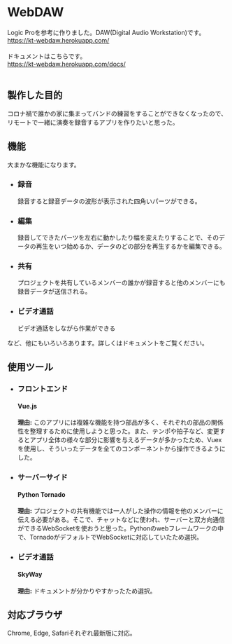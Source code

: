 # WebDAW
Logic Proを参考に作りました。DAW(Digital Audio Workstation)です。<br>
https://kt-webdaw.herokuapp.com/<br>
<br>
ドキュメントはこちらです。<br>
https://kt-webdaw.herokuapp.com/docs/<br>
<br>

## 製作した目的
コロナ禍で誰かの家に集まってバンドの練習をすることができなくなったので、リモートで一緒に演奏を録音するアプリを作りたいと思った。

## 機能
大まかな機能になります。
- ### 録音
  録音すると録音データの波形が表示された四角いパーツができる。
- ### 編集
  録音してできたパーツを左右に動かしたり幅を変えたりすることで、そのデータの再生をいつ始めるか、データのどの部分を再生するかを編集できる。
- ### 共有
  プロジェクトを共有しているメンバーの誰かが録音すると他のメンバーにも録音データが送信される。
- ### ビデオ通話
  ビデオ通話をしながら作業ができる

など、他にもいろいろあります。詳しくはドキュメントをご覧ください。

## 使用ツール
- ### フロントエンド
  #### Vue.js
  **理由:** このアプリには複雑な機能を持つ部品が多く、それぞれの部品の関係性を整理するために使用しようと思った。また、テンポや拍子など、変更するとアプリ全体の様々な部分に影響を与えるデータが多かったため、Vuexを使用し、そういったデータを全てのコンポーネントから操作できるようにした。

- ### サーバーサイド
  #### Python Tornado
  **理由:** プロジェクトの共有機能では一人がした操作の情報を他のメンバーに伝える必要がある。そこで、チャットなどに使われ、サーバーと双方向通信ができるWebSocketを使おうと思った。Pythonのwebフレームワークの中で、TornadoがデフォルトでWebSocketに対応していたため選択。

- ### ビデオ通話
  #### SkyWay
  **理由:** ドキュメントが分かりやすかったため選択。
  
## 対応ブラウザ
Chrome, Edge, Safariそれぞれ最新版に対応。
  
